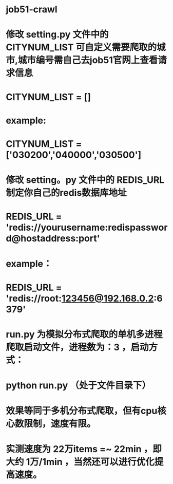 # job51-crawl

# 修改 setting.py 文件中的 CITYNUM_LIST 可自定义需要爬取的城市,城市编号需自己去job51官网上查看请求信息
# CITYNUM_LIST = []
# example:
# CITYNUM_LIST = ['030200','040000','030500']

# 修改 setting。py 文件中的 REDIS_URL 制定你自己的redis数据库地址
# REDIS_URL = 'redis://yourusername:redispassword@hostaddress:port'
# example：
# REDIS_URL = 'redis://root:123456@192.168.0.2:6379'

# run.py 为模拟分布式爬取的单机多进程爬取启动文件，进程数为：3 ，启动方式：
# python run.py （处于文件目录下）
# 效果等同于多机分布式爬取，但有cpu核心数限制，速度有限。

# 实测速度为 22万items =~ 22min  ，即大约 1万/1min ，当然还可以进行优化提高速度。
